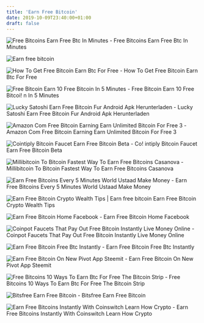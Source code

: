 ```yaml
---
title: 'Earn Free Bitcoin'
date: 2019-10-09T23:40:00+01:00
draft: false
---
```


![Free Bitcoins Earn Free Btc In Minutes - ](https://btcgut.com/assets/img/ogimage.jpg "Free Bitcoins Earn Free Btc In Minutes | Earn free bitcoin") Free Bitcoins Earn Free Btc In Minutes

![Earn free bitcoin](https://legaldeals.files.wordpress.com/2016/11/wp-1478698836193.jpeg "Earn free bitcoin") 

![How To Get Free Bitcoin Earn Btc For Free - ](https://i.ytimg.com/vi/ePhySEBUh8Q/maxresdefault.jpg "How To Get Free Bitcoin Earn Btc For Free | Earn free bitcoin") How To Get Free Bitcoin Earn Btc For Free

![Free Bitcoin Earn 10 Free Bitcoin In 5 Minutes - ](http://www.freebiebitcoin.com/img/dog.png "Free Bitcoin Earn 10 Free Bitcoin In 5 Minutes | Earn free bitcoin") Free Bitcoin Earn 10 Free Bitcoi! n In 5 Minutes

![Lucky Satoshi Earn Free Bitcoin Fur Android Apk Herunterladen - ](https://image.winudf.com/v2/image/Y29tLnBtb2JpbGUubHVja3lzYXRvc2hpX3NjcmVlbl83XzE1MTk4Nzk1NzFfMDI2/screen-7.jpg?fakeurl=1&type=.jpg "Lucky Satoshi Earn Free Bitcoin Fur Android Apk Herunterladen | Earn free bitcoin") Lucky Satoshi Earn Free Bitcoin Fur Android Apk Herunterladen

![Amazon Com Free Bitcoin Earning Earn Unlimited Bitcoin For Free 3 - ](https://images-na.ssl-images-amazon.com/images/I/51%2BZNLsAA2L.jpg "Amazon Com Free Bitcoin Earning Earn Unlimited Bitcoin For Free 3 | Earn free bitcoin") Amazon Com Free Bitcoin Earning Earn Unlimited Bitcoin For Free 3

![Cointiply Bitcoin Faucet Earn Free Bitcoin Beta - ](https://cointiply.com/img/bg/mockup1.png "Cointiply Bit!   coin Faucet Earn Free Bitcoin Beta | Earn free bitcoin") Co! intiply Bitcoin Faucet Earn Free Bitcoin Beta

![Millibitcoin To Bitcoin Fastest Way To Earn Free Bitcoins Casanova - ](https://legaldeals.files.wordpress.com/2016/11/wp-1478698836193.jpeg "Millibitcoin To Bitcoin Fastest Way To Earn Free Bitcoins Casanova | Earn free bitcoin") Millibitcoin To Bitcoin Fastest Way To Earn Free Bitcoins Casanova

![Earn Free Bitcoins Every 5 Minutes World Ustaad Make Money - ](https://4.bp.blogspot.com/-UKtVMFg630Q/VuKAtmGX0JI/AAAAAAAAAJg/xBH76oEb4BkvXkotyKdfxKjLLQTRqk5Pg/s1600/Earn%2BFree%2BBitcoins%2BEvery%2B5%2BMinutes.png "Earn Free Bitcoins Every 5 Minutes World Ustaad Make Money | Earn free bitcoin") Earn Free Bitcoins Every 5 Minutes World Ustaad Make Money

![](https://cryptowealthtips.com/wp-content/uploads/2017/12/Free-Bitcoin.png "Earn Free Bitcoin Crypto Wealth Tips | Earn free bitcoin") Earn Free Bitcoin Crypto Wealth Tips

![Earn Free Bitcoin Home Facebook - ](https://lookaside.fbsbx.com/lookaside/crawler/media/?media_id=870779089662174 "Earn Free Bitcoin Home Facebook | Earn free bitcoin") Earn Free Bitcoin Home Facebook

![Coinpot Faucets That Pay Out Free Bitcoin Instantly Live Money Online - ](https://i2.wp.com/livemoneyonline.com/wp-content/uploads/2018/03/Coinpot-Faucets-Paying-Instant-Free-Bitcoin.jpg?resize=678%2C381&ssl=1 "Coinpot Faucets That Pay Out Free Bitcoin Instantly Live Money Online | Earn free bitcoin") Coinpot Faucets That Pay Out Free Bitcoin Instantly Live Money Online

![Earn Free Bitcoin Free Btc Instantly - ](https://i.ytimg.com/vi/v5GC9iG_1XY/hqdefault.jpg "Earn Free Bitco!   in Free Btc Instantly | Earn free bitcoin") Earn Free Bitcoin Free Btc Instantly

![Earn Free Bitcoin On New Pivot App Steemit - ](https://steemitimages.com/640x0/https://cdn.steemitimages.com/DQmbWCRFHhge5VfXJjTfeb3gLLvA91ZsbTfhXtvVW9dZfsm/Dn7Tf_cUcAEci6q.jpg "Earn Free Bitcoin On New Pivot App Steemit | Earn free bitcoin") Earn Free Bitcoin On New Pivot App Steemit

![Free Bitcoins 10 Ways To Earn Btc For Free The Bitcoin Strip - ](https://thebitcoinstrip.com/wp-content/uploads/2018/06/300x250_1.gif "Free Bitcoins 10 Ways To Earn Btc For Free The Bitcoin Strip | Earn free bitcoin") Free Bitcoins 10 Ways To Earn Btc For Free The Bitcoin Strip

![Bitsfree Earn Free Bitcoin - ](https://bitsfree.net/static/img/intro.png "Bitsfree Earn Free Bitcoin | Earn free b!   itcoin") Bitsfree Earn Free Bitcoin

![Earn Free Bitcoins Instantly With Coinswitch Learn How Crypto - ](https://cryptonewsmonitor.com/wp-content/uploads/2019/02/thebitcoinnews.comCoinswitch-422aac3b7a4875490fcfad0fc05fdb1a92f8713f-678x381.jpg "Earn Free Bitcoins Instantly With Coinswitch Learn How Crypto | Earn free bitcoin") Earn Free Bitcoins Instantly With Coinswitch Learn How Crypto